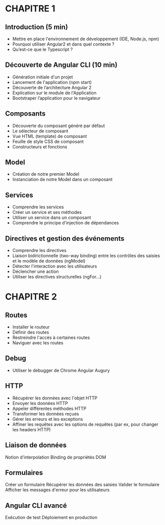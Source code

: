 # CHAPITRE 1

## Introduction (5 min)

- Mettre en place l'environnement de développement (IDE, Node.js, npm)
- Pourquoi utiliser Angular2 et dans quel contexte ?
- Qu’est-ce que le Typescript ?

## Découverte de Angular CLI (10 min)

- Génération initiale d'un projet
- Lancement de l'application (npm start)
- Découverte de l’architecture Angular 2
- Explication sur le module de l'Application
- Bootstraper l’application pour le navigateur

## Composants

- Découverte du composant généré par défaut
- Le sélecteur de composant
- Vue HTML (template) de composant
- Feuille de style CSS de composant
- Constructeurs et fonctions

## Model

- Création de notre premier Model
- Instanciation de notre Model dans un composant

## Services

- Comprendre les services
- Créer un service et ses méthodes
- Utiliser un service dans un composant
- Comprendre le principe d'injection de dépendances

## Directives et gestion des événements

- Comprendre les directives
- Liaison bidirictionnelle (two-way binding) entre les contrôles des saisies et le modèle de données (ngModel)
- Détecter l'interaction avec les utilisateurs
- Déclencher une action
- Utiliser les directives structurelles (ngFor...)

# CHAPITRE 2

## Routes

- Installer le routeur
- Définir des routes
- Restreindre l'accès à certaines routes
- Naviguer avec les routes

## Debug

- Utiliser le debugger de Chrome Angular Augury

## HTTP

- Récupérer les données avec l'objet HTTP
- Envoyer les données HTTP
- Appeler différentes méthodes HTTP
- Transformer les données reçues
- Gérer les erreurs et les exceptions
- Affiner les requêtes avec les options de requêtes (par ex, pour changer les headers HTTP)

## Liaison de données

Notion d’interpolation
Binding de propriétés DOM

## Formulaires

Créer un formulaire
Récupérer les données des saisies
Valider le formulaire
Afficher les messages d'erreur pour les utilisateurs

## Angular CLI avancé

Exécution de test
Déploiement en production
